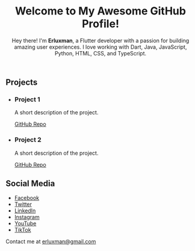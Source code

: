 <!DOCTYPE html>
<html lang="en">
<head>
  <meta charset="UTF-8">
  <meta name="viewport" content="width=device-width, initial-scale=1.0">
  <title>My Awesome GitHub Profile</title>
  <link rel="stylesheet" href="styles.css">
</head>
<body>
  <header>
    <h1>Welcome to My Awesome GitHub Profile!</h1>
    <p>Hey there! I'm <strong>Erluxman</strong>, a Flutter developer with a passion for building amazing user experiences. I love working with Dart, Java, JavaScript, Python, HTML, CSS, and TypeScript.</p>
  </header>

  <section>
    <h2>Projects</h2>
    <ul>
      <li>
        <h3>Project 1</h3>
        <p>A short description of the project.</p>
        <a href="https://github.com/username/repo1">GitHub Repo</a>
      </li>
      <li>
        <h3>Project 2</h3>
        <p>A short description of the project.</p>
        <a href="https://github.com/username/repo2">GitHub Repo</a>
      </li>
      <!-- Add more projects as needed -->
    </ul>
  </section>

  <section>
    <h2>Social Media</h2>
    <ul>
      <li><a href="https://facebook.com/your-facebook">Facebook</a></li>
      <li><a href="https://twitter.com/your-twitter">Twitter</a></li>
      <li><a href="https://linkedin.com/in/your-linkedin">LinkedIn</a></li>
      <li><a href="https://instagram.com/your-instagram">Instagram</a></li>
      <li><a href="https://youtube.com/your-youtube">YouTube</a></li>
      <li><a href="https://tiktok.com/@your-tiktok">TikTok</a></li>
      <!-- Add more social media links as needed -->
    </ul>
  </section>

  <footer>
    <p>Contact me at <a href="mailto:erluxman@gmail.com">erluxman@gmail.com</a></p>
  </footer>
</body>
</html>


